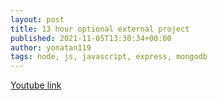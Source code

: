 ```yaml
---
layout: post
title: 13 hour optional external project
published: 2021-11-05T13:30:34+00:00
author: yonatan119
tags: node, js, javascript, express, mongodb
---
```

[Youtube link](https://www.youtube.com/watch?v=vtuciNQFpyA&list=PLqrQf0z-Hg7jD3ASYy9febJhQoUbzC8kb&index=1)